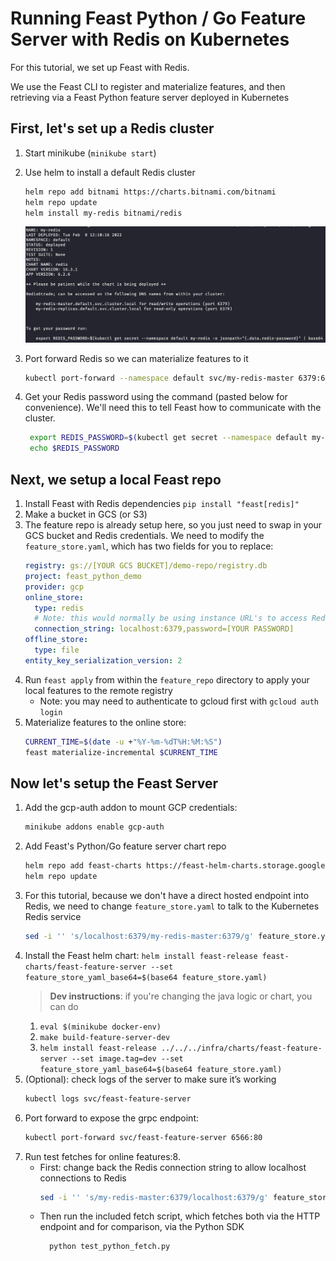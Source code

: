 
# Running Feast Python / Go Feature Server with Redis on Kubernetes 

For this tutorial, we set up Feast with Redis. 

We use the Feast CLI to register and materialize features, and then retrieving via a Feast Python feature server deployed in Kubernetes

## First, let's set up a Redis cluster
1.  Start minikube (`minikube start`)
2.  Use helm to install a default Redis cluster
    ```bash
    helm repo add bitnami https://charts.bitnami.com/bitnami 
    helm repo update 
    helm install my-redis bitnami/redis
    ```
    ![](redis-screenshot.png)
3. Port forward Redis so we can materialize features to it
    
    ```bash
    kubectl port-forward --namespace default svc/my-redis-master 6379:6379
    ```
4. Get your Redis password using the command (pasted below for convenience). We'll need this to tell Feast how to communicate with the cluster.

   ```bash
    export REDIS_PASSWORD=$(kubectl get secret --namespace default my-redis -o jsonpath="{.data.redis-password}" | base64 --decode)
    echo $REDIS_PASSWORD
    ```

## Next, we setup a local Feast repo
1. Install Feast with Redis dependencies `pip install "feast[redis]"`
2. Make a bucket in GCS (or S3)
3. The feature repo is already setup here, so you just need to swap in your GCS bucket and Redis credentials.
    We need to modify the `feature_store.yaml`, which has two fields for you to replace:
    ```yaml
    registry: gs://[YOUR GCS BUCKET]/demo-repo/registry.db
    project: feast_python_demo
    provider: gcp
    online_store:
      type: redis
      # Note: this would normally be using instance URL's to access Redis
      connection_string: localhost:6379,password=[YOUR PASSWORD]
    offline_store:
      type: file
    entity_key_serialization_version: 2
    ```
4. Run `feast apply` from within the `feature_repo` directory to apply your local features to the remote registry
   - Note: you may need to authenticate to gcloud first with `gcloud auth login`
5. Materialize features to the online store:
    ```bash
    CURRENT_TIME=$(date -u +"%Y-%m-%dT%H:%M:%S")                                    
    feast materialize-incremental $CURRENT_TIME
    ``` 

## Now let's setup the Feast Server
1. Add the gcp-auth addon to mount GCP credentials:
    ```bash
   minikube addons enable gcp-auth
   ```
2. Add Feast's Python/Go feature server chart repo
    ```bash
    helm repo add feast-charts https://feast-helm-charts.storage.googleapis.com
    helm repo update
    ```
3. For this tutorial, because we don't have a direct hosted endpoint into Redis, we need to change `feature_store.yaml` to talk to the Kubernetes Redis service 
   ```bash 
   sed -i '' 's/localhost:6379/my-redis-master:6379/g' feature_store.yaml
   ``` 
4. Install the Feast helm chart: `helm install feast-release feast-charts/feast-feature-server --set feature_store_yaml_base64=$(base64 feature_store.yaml)`
   > **Dev instructions**: if you're changing the java logic or chart, you can do 
   1. `eval $(minikube docker-env)`
   2. `make build-feature-server-dev`
   3. `helm install feast-release ../../../infra/charts/feast-feature-server --set image.tag=dev --set feature_store_yaml_base64=$(base64 feature_store.yaml)`
5. (Optional): check logs of the server to make sure it’s working
   ```bash
   kubectl logs svc/feast-feature-server
   ```
6. Port forward to expose the grpc endpoint:
   ```bash
   kubectl port-forward svc/feast-feature-server 6566:80
   ```
7. Run test fetches for online features:8. 
    - First: change back the Redis connection string to allow localhost connections to Redis
      ```bash
      sed -i '' 's/my-redis-master:6379/localhost:6379/g' feature_store.yaml
      ```
    - Then run the included fetch script, which fetches both via the HTTP endpoint and for comparison, via the Python SDK
      ```bash
        python test_python_fetch.py
      ```